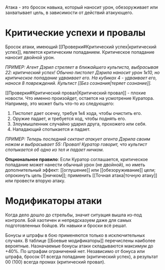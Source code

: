 Атака - это бросок навыка, который наносит урон, обезоруживает или захватывает цель, в зависимости от действий атакующего.

# Критические успехи и провалы

Бросок атаки, имеющий [[Проверки#Критический успех|критический успех]], является критическим попаданием. Критическое попадание наносит двойной урон.

*ПРИМЕР: Агент Дэрил стреляет в ближайшего культиста, выбрасывая 22: критический успех! Обычно пистолет Дэрила наносит урон 1к10, но критическое попадание удваивает его. На кубиках 4 - удваивает его, нанося 8 повреждений. Культист [[Без сознания|теряет сознание]].*

[[Проверки#Критический провал|Критический провал]] - плохие новости. Что именно произойдет, остается на усмотрение Куратора. Например, это может быть что-то из следующего:

1. Пистолет дает осечку, требуя 1к4 хода, чтобы очистить его.
2. Оружие падает, и требуется ход, чтобы поднять его. 
3. Злоумышленник случайно ударил друга, прохожего или себя. 
4. Нападающий спотыкается и падает.

*ПРИМЕР: Теперь последний сектант атакует агента Дэрила своим ножом и выбрасывает 55: Провал! Куратор говорит, что культист спотыкается об одно из тел и падает ничком.*

**Опциональное правило**: Если Куратор соглашается, критическое попадание может нанести обычный урон (не двойной), но иметь дополнительный эффект: [[оглушение]] или [[обезоруживание]] цели; опрокинуть цель [[ничком]]; применить [[Точная атака|точную атаку]] или провести вторую атаку.

# Модификаторы атаки

Когда дело дошло до стрельбы, значит ситуация вышла из-под контроля. Бой хаотичен и непредсказуем даже для самых подготовленных бойцов. Их навыки и броски всё решат. 

Бонусы и штрафы в бою применяются только в исключительных случаях. В таблице [[Боевые модификаторы]] перечислены наиболее вероятные. Назначаемые бонусы атаки складываются максимум до +40%. По штрафам ограничений нет. Независимо от бонуса или штрафа, бросок 01 всегда попадание (критический успех), а результат 00 (100) всегда промах (критический провал).